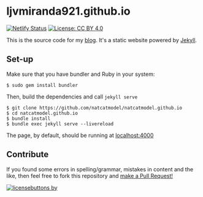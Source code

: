 # ljvmiranda921.github.io

[![Netlify Status](https://api.netlify.com/api/v1/badges/4b3d2934-2e6c-4bd3-876f-40f9a8655af7/deploy-status)](https://app.netlify.com/sites/ljvmiranda921/deploys)
[![License: CC BY 4.0](https://img.shields.io/badge/license-CC%20BY%204.0-blue.svg)](https://creativecommons.org/licenses/by/4.0/)


This is the source code for my [blog](https://natcatmodel.github.io). It's a static
website powered by [Jekyll](https://jekyllrb.com/). 

## Set-up

Make sure that you have bundler and Ruby in your system:

```shell
$ sudo gem install bundler
```

Then, build the dependencies and call `jekyll serve`

```shell
$ git clone https://github.com/natcatmodel/natcatmodel.github.io
$ cd natcatmodel.github.io
$ bundle install
$ bundle exec jekyll serve --livereload
```

The page, by default, should be running at [localhost:4000](localhost:4000)

## Contribute

If you found some errors in spelling/grammar, mistakes in content and the like, then feel
free to fork this repository and [make a Pull Request!](https://help.github.com/articles/creating-a-pull-request/)

[![licensebuttons by](https://licensebuttons.net/l/by/3.0/88x31.png)](https://creativecommons.org/licenses/by/4.0)
